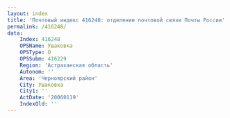 ```yaml
---
layout: index
title: 'Почтовый индекс 416248: отделение почтовой связи Почты России'
permalink: /416248/
data:
    Index: 416248
    OPSName: Ушаковка
    OPSType: О
    OPSSubm: 416229
    Region: 'Астраханская область'
    Autonom: ''
    Area: 'Черноярский район'
    City: Ушаковка
    City1: ''
    ActDate: '20060119'
    IndexOld: ''
---
```

